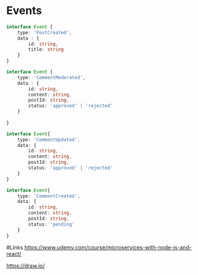 #  Events
````typescript
interface Event {
    type: 'PostCreated',
    data : {
        id: string,
        title: string
    }
}
````

````typescript
interface Event {
    type: 'CommentModerated',
    data : {
        id: string,
        content: string,
        postId: string,
        status: 'approved' | 'rejected'    
    }
    
}
````

````typescript
interface Event{
    type: 'CommentUpdated', 
    data: {
        id: string, 
        content: string,
        postId: string,
        status: 'approved' | 'rejected'    
    }
}
````

````typescript
interface Event{
    type: 'CommentCreated', 
    data: {
        id: string, 
        content: string,
        postId: string,
        status: 'pending'    
    }
}
````

#Links
https://www.udemy.com/course/microservices-with-node-js-and-react/

https://draw.io/



